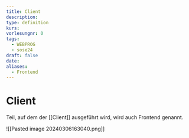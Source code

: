 ```yaml
---
title: Client
description: 
type: definition
kurs: 
vorlesungnr: 0
tags:
  - WEBPROG
  - sose24
draft: false
date: 
aliases:
  - Frontend
---
```

# Client

Teil, auf dem der [[Client]] ausgeführt wird, wird auch Frontend genannt. 

![[Pasted image 20240306163040.png]]